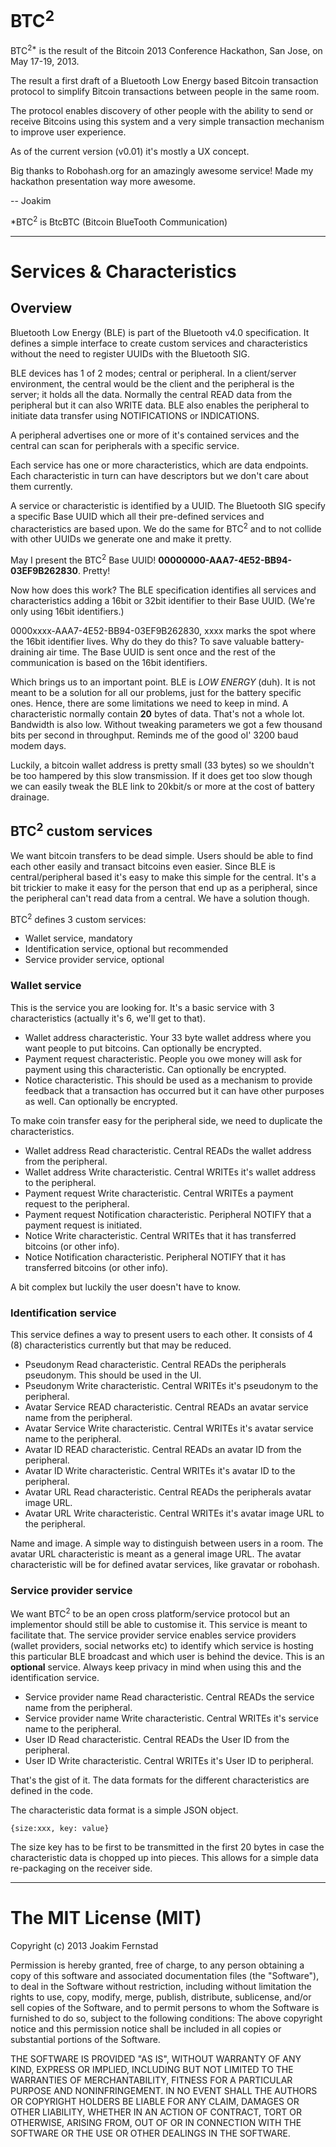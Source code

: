 # BTC<sup>2</sup>


BTC<sup>2*</sup> is the result of the Bitcoin 2013 Conference Hackathon, San Jose, on May 17-19, 2013. 

The result a first draft of a Bluetooth Low Energy based Bitcoin transaction protocol to simplify Bitcoin transactions between people in the same room. 

The protocol enables discovery of other people with the ability to send or receive Bitcoins using this system and a very simple transaction mechanism to improve user experience. 

As of the current version (v0.01) it's mostly a UX concept. 

Big thanks to Robohash.org for an amazingly awesome service! Made my hackathon presentation way more awesome. 

 -- Joakim


*BTC<sup>2</sup> is BtcBTC (Bitcoin BlueTooth Communication)

-------------------------

# Services & Characteristics

## Overview

Bluetooth Low Energy (BLE) is part of the Bluetooth v4.0 specification. It defines a simple interface to create custom services and characteristics without the need to register UUIDs with the Bluetooth SIG. 

BLE devices has 1 of 2 modes; central or peripheral. In a client/server environment, the central would be the client and the peripheral is the server; it holds all the data. Normally the central READ data from the peripheral but it can also WRITE data. BLE also enables the peripheral to initiate data transfer using NOTIFICATIONS or INDICATIONS. 

A peripheral advertises one or more of it's contained services and the central can scan for peripherals with a specific service. 

Each service has one or more characteristics, which are data endpoints. Each characteristic in turn can have descriptors but we don't care about them currently. 

A service or characteristic is identified by a UUID. The Bluetooth SIG specify a specific Base UUID which all their pre-defined services and characteristics are based upon. We do the same for BTC<sup>2</sup> and to not collide with other UUIDs we generate one and make it pretty. 

May I present the BTC<sup>2</sup> Base UUID! **00000000-AAA7-4E52-BB94-03EF9B262830**. Pretty!

Now how does this work? The BLE specification identifies all services and characteristics adding a 16bit or 32bit identifier to their Base UUID. (We're only using 16bit identifiers.)

0000xxxx-AAA7-4E52-BB94-03EF9B262830, xxxx marks the spot where the 16bit identifier lives. Why do they do this? To save valuable battery-draining air time. The Base UUID is sent once and the rest of the communication is based on the 16bit identifiers. 

Which brings us to an important point. BLE is _LOW ENERGY_ (duh). It is not meant to be a solution for all our problems, just for the battery specific ones. Hence, there are some limitations we need to keep in mind. A characteristic normally contain **20** bytes of data. That's not a whole lot. Bandwidth is also low. Without tweaking parameters we got a few thousand bits per second in throughput. Reminds me of the good ol' 3200 baud modem days. 

Luckily, a bitcoin wallet address is pretty small (33 bytes) so we shouldn't be too hampered by this slow transmission. If it does get too slow though we can easily tweak the BLE link to 20kbit/s or more at the cost of battery drainage. 

## BTC<sup>2</sup> custom services

We want bitcoin transfers to be dead simple. Users should be able to find each other easily and transact bitcoins even easier. Since BLE is central/peripheral based it's easy to make this simple for the central. It's a bit trickier to make it easy for the person that end up as a peripheral, since the peripheral can't read data from a central. We have a solution though. 

BTC<sup>2</sup> defines 3 custom services: 
- Wallet service, mandatory
- Identification service, optional but recommended
- Service provider service, optional

### Wallet service
This is the service you are looking for. It's a basic service with 3 characteristics (actually it's 6, we'll get to that). 
- Wallet address characteristic. Your 33 byte wallet address where you want people to put bitcoins. Can optionally be encrypted.
- Payment request characteristic. People you owe money will ask for payment using this characteristic. Can optionally be encrypted. 
- Notice characteristic. This should be used as a mechanism to provide feedback that a transaction has occurred but it can have other purposes as well. Can optionally be encrypted.

To make coin transfer easy for the peripheral side, we need to duplicate the characteristics. 

- Wallet address Read characteristic. Central READs the wallet address from the peripheral. 
- Wallet address Write characteristic. Central WRITEs it's wallet address to the peripheral. 
- Payment request Write characteristic. Central WRITEs a payment request to the peripheral. 
- Payment request Notification characteristic. Peripheral NOTIFY that a payment request is initiated.
- Notice Write characteristic. Central WRITEs that it has transferred bitcoins (or other info).  
- Notice Notification characteristic. Peripheral NOTIFY that it has transferred bitcoins (or other info).  

A bit complex but luckily the user doesn't have to know. 

### Identification service
This service defines a way to present users to each other. It consists of 4 (8) characteristics currently but that may be reduced. 

- Pseudonym Read characteristic. Central READs the peripherals pseudonym. This should be used in the UI. 
- Pseudonym Write characteristic. Central WRITEs it's pseudonym to the peripheral. 
- Avatar Service READ characteristic. Central READs an avatar service name from the peripheral.
- Avatar Service Write characteristic. Central WRITEs it's avatar service name to the peripheral. 
- Avatar ID READ characteristic. Central READs an avatar ID from the peripheral.
- Avatar ID Write characteristic. Central WRITEs it's avatar ID to the peripheral. 
- Avatar URL Read characteristic. Central READs the peripherals avatar image URL. 
- Avatar URL Write characteristic. Central WRITEs it's avatar image URL to the peripheral.  

Name and image. A simple way to distinguish between users in a room. The avatar URL characteristic is meant as a general image URL. The avatar characteristic will be for defined avatar services, like gravatar or robohash. 

### Service provider service
We want BTC<sup>2</sup> to be an open cross platform/service protocol but an implementor should still be able to customise it. This service is meant to facilitate that. The service provider service enables service providers (wallet providers, social networks etc) to identify which service is hosting this particular BLE broadcast and which user is behind the device. This is an **optional** service. Always keep privacy in mind when using this and the identification service. 

- Service provider name Read characteristic. Central READs the service name from the peripheral. 
- Service provider name Write characteristic. Central WRITEs it's service name to the peripheral. 
- User ID Read characteristic. Central READs the User ID from the peripheral. 
- User ID Write characteristic. Central WRITEs it's User ID to peripheral. 

That's the gist of it. The data formats for the different characteristics are defined in the code. 

The characteristic data format is a simple JSON object. 

```
{size:xxx, key: value}
```

The size key has to be first to be transmitted in the first 20 bytes in case the characteristic data is chopped up into pieces. This allows for a simple data re-packaging on the receiver side. 

-------------------------

# The MIT License (MIT)

Copyright (c) 2013 Joakim Fernstad

Permission is hereby granted, free of charge, to any person obtaining a copy of this software and associated documentation files (the "Software"), to deal in the Software without restriction, including without limitation the rights to use, copy, modify, merge, publish, distribute, sublicense, and/or sell copies of the Software, and to permit persons to whom the Software is furnished to do so, subject to the following conditions:
The above copyright notice and this permission notice shall be included in all copies or substantial portions of the Software.

THE SOFTWARE IS PROVIDED "AS IS", WITHOUT WARRANTY OF ANY KIND, EXPRESS OR IMPLIED, INCLUDING BUT NOT LIMITED TO THE WARRANTIES OF MERCHANTABILITY, FITNESS FOR A PARTICULAR PURPOSE AND NONINFRINGEMENT. IN NO EVENT SHALL THE AUTHORS OR COPYRIGHT HOLDERS BE LIABLE FOR ANY CLAIM, DAMAGES OR OTHER LIABILITY, WHETHER IN AN ACTION OF CONTRACT, TORT OR OTHERWISE, ARISING FROM, OUT OF OR IN CONNECTION WITH THE SOFTWARE OR THE USE OR OTHER DEALINGS IN THE SOFTWARE.


